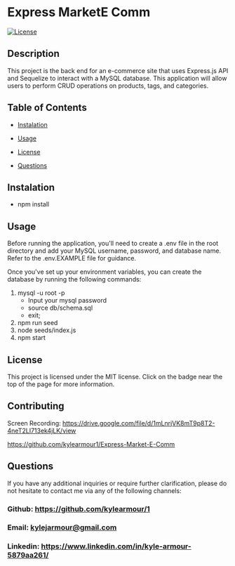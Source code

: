 # Express MarketE Comm

    

  
  [![License](https://img.shields.io/badge/License-MIT-yellow.svg)](https://opensource.org/licenses/MIT)
  
  

  ## Description

  This project is the back end for an e-commerce site that uses Express.js API and Sequelize to interact with a MySQL database. This application will allow users to perform CRUD operations on products, tags, and categories.


  ## Table of Contents

  - [Instalation](#instalation)
  
  - [Usage](#usage)

  - [License](#license)

  - [Questions](#questions)

  ## Instalation

  - npm install


  ## Usage
 
Before running the application, you'll need to create a .env file in the root directory and add your MySQL username, password, and database name. Refer to the .env.EXAMPLE file for guidance.

Once you've set up your environment variables, you can create the database by running the following commands:

1. mysql -u root -p
    - Input your mysql password
    - source db/schema.sql
    - exit;
2. npm run seed
3. node seeds/index.js
4. npm start
  

  ## License 


This project is licensed under the MIT license. Click on the badge near the top of the page for more information.
  



  ## Contributing 
Screen Recording: https://drive.google.com/file/d/1mLnrjVK8mT9p8T2-4neT2LI713ek4jLK/view

https://github.com/kylearmour1/Express-Market-E-Comm




  ## Questions
  If you have any additional inquiries or require further clarification, please do not hesitate to contact me via any of the following channels:

  
  ### Github: https://github.com/kylearmour/1
  ### Email:  [kylejarmour@gmail.com](mailto:kylejarmour@gmail.com)
  ### Linkedin: https://www.linkedin.com/in/kyle-armour-5879aa261/







